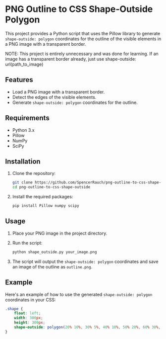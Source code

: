 # PNG Outline to CSS Shape-Outside Polygon

This project provides a Python script that uses the Pillow library to generate `shape-outside: polygon` coordinates for the outline of the visible elements in a PNG image with a transparent border.

NOTE: This project is entirely unnecessary and was done for learning. If an image has a transparent border already, just use shape-outside: url(path_to_image)

## Features

- Load a PNG image with a transparent border.
- Detect the edges of the visible elements.
- Generate `shape-outside: polygon` coordinates for the outline.

## Requirements

- Python 3.x
- Pillow
- NumPy
- SciPy

## Installation

1. Clone the repository:
    ```bash
    git clone https://github.com/SpencerRauch/png-outline-to-css-shape-outside.git
    cd png-outline-to-css-shape-outside
    ```

2. Install the required packages:
    ```bash
    pip install Pillow numpy scipy
    ```

## Usage

1. Place your PNG image in the project directory.

2. Run the script:
    ```bash
    python shape_outside.py your_image.png
    ```

3. The script will output the `shape-outside: polygon` coordinates and save an image of the outline as `outline.png`.

## Example

Here's an example of how to use the generated `shape-outside: polygon` coordinates in your CSS:

```css
.shape {
    float: left;
    width: 300px;
    height: 300px;
    shape-outside: polygon(20% 10%, 30% 5%, 40% 10%, 50% 20%, 60% 30%, 70% 40%, 80% 50%, 70% 60%, 60% 70%, 50% 80%, 40% 90%, 30% 85%, 20% 80%, 10% 70%, 5% 60%, 10% 50%, 15% 40%, 20% 30%);
}
